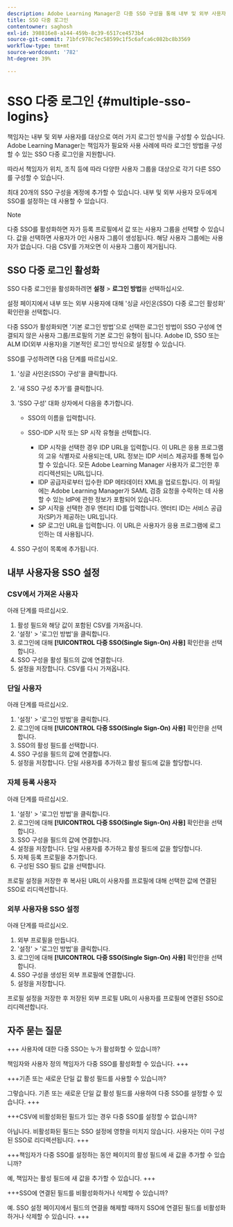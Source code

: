 ```yaml
---
description: Adobe Learning Manager은 다중 SSO 구성을 통해 내부 및 외부 사용자에게 여러 가지 로그인 방식을 지원할 수 있습니다.
title: SSO 다중 로그인
contentowner: saghosh
exl-id: 398816e8-a144-459b-8c39-6517ce4573b4
source-git-commit: 71bfc978c7ec58599c1f5c6afca6c082bc8b3569
workflow-type: tm+mt
source-wordcount: '782'
ht-degree: 39%

---
```


# SSO 다중 로그인 {#multiple-sso-logins}

책임자는 내부 및 외부 사용자를 대상으로 여러 가지 로그인 방식을 구성할 수 있습니다. Adobe Learning Manager는 책임자가 필요와 사용 사례에 따라 로그인 방법을 구성할 수 있는 SSO 다중 로그인을 지원합니다.

따라서 책임자가 위치, 조직 등에 따라 다양한 사용자 그룹을 대상으로 각기 다른 SSO를 구성할 수 있습니다.

최대 20개의 SSO 구성을 계정에 추가할 수 있습니다. 내부 및 외부 사용자 모두에게 SSO를 설정하는 데 사용할 수 있습니다.

>[!NOTE]
>
>다중 SSO를 활성화하면 자가 등록 프로필에서 값 또는 사용자 그룹을 선택할 수 있습니다. 값을 선택하면 사용자가 0인 사용자 그룹이 생성됩니다. 해당 사용자 그룹에는 사용자가 없습니다. 다음 CSV를 가져오면 이 사용자 그룹이 제거됩니다.

## SSO 다중 로그인 활성화

SSO 다중 로그인을 활성화하려면 **설정** > **로그인 방법**&#x200B;을 선택하십시오.

설정 페이지에서 내부 또는 외부 사용자에 대해 &#39;싱글 사인온(SSO) 다중 로그인 활성화&#39; 확인란을 선택합니다.

다중 SSO가 활성화되면 &#39;기본 로그인 방법&#39;으로 선택한 로그인 방법이 SSO 구성에 연결되지 않은 사용자 그룹/프로필의 기본 로그인 유형이 됩니다. Adobe ID, SSO 또는 ALM ID(외부 사용자)을 기본적인 로그인 방식으로 설정할 수 있습니다.

SSO를 구성하려면 다음 단계를 따르십시오.

1. &#39;싱글 사인온(SSO) 구성&#39;을 클릭합니다.
1. &#39;새 SSO 구성 추가&#39;를 클릭합니다.
1. &#39;SSO 구성&#39; 대화 상자에서 다음을 추가합니다.

   * SSO의 이름을 입력합니다.
   * SSO-IDP 시작 또는 SP 시작 유형을 선택합니다.

      * IDP 시작을 선택한 경우 IDP URL을 입력합니다. 이 URL은 응용 프로그램의 고유 식별자로 사용되는데, URL 정보는 IDP 서비스 제공자를 통해 입수할 수 있습니다. 모든 Adobe Learning Manager 사용자가 로그인한 후 리디렉션되는 URL입니다.
      * IDP 공급자로부터 입수한 IDP 메타데이터 XML을 업로드합니다. 이 파일에는 Adobe Learning Manager가 SAML 검증 요청을 수락하는 데 사용할 수 있는 IdP에 관한 정보가 포함되어 있습니다.
      * SP 시작을 선택한 경우 엔티티 ID를 입력합니다. 엔터티 ID는 서비스 공급자(SP)가 제공하는 URL입니다.
      * SP 로그인 URL을 입력합니다. 이 URL은 사용자가 응용 프로그램에 로그인하는 데 사용됩니다.

1. SSO 구성이 목록에 추가됩니다.

## 내부 사용자용 SSO 설정

### CSV에서 가져온 사용자

아래 단계를 따르십시오.

1. 활성 필드와 해당 값이 포함된 CSV를 가져옵니다.
1. &#39;설정&#39; > &#39;로그인 방법&#39;을 클릭합니다.
1. 로그인에 대해 **[!UICONTROL 다중 SSO(Single Sign-On) 사용]** 확인란을 선택합니다.
1. SSO 구성을 활성 필드의 값에 연결합니다.
1. 설정을 저장합니다. CSV를 다시 가져옵니다.

### 단일 사용자

아래 단계를 따르십시오.

1. &#39;설정&#39; > &#39;로그인 방법&#39;을 클릭합니다.
1. 로그인에 대해 **[!UICONTROL 다중 SSO(Single Sign-On) 사용]** 확인란을 선택합니다.
1. SSO의 활성 필드를 선택합니다.
1. SSO 구성을 필드의 값에 연결합니다.
1. 설정을 저장합니다. 단일 사용자를 추가하고 활성 필드에 값을 할당합니다.

### 자체 등록 사용자

아래 단계를 따르십시오.

1. &#39;설정&#39; > &#39;로그인 방법&#39;을 클릭합니다.
1. 로그인에 대해 **[!UICONTROL 다중 SSO(Single Sign-On) 사용]** 확인란을 선택합니다.
1. SSO 구성을 필드의 값에 연결합니다.
1. 설정을 저장합니다. 단일 사용자를 추가하고 활성 필드에 값을 할당합니다.
1. 자체 등록 프로필을 추가합니다.
1. 구성된 SSO 필드 값을 선택합니다.

프로필 설정을 저장한 후 복사된 URL이 사용자를 프로필에 대해 선택한 값에 연결된 SSO로 리디렉션합니다.

### 외부 사용자용 SSO 설정

아래 단계를 따르십시오.

1. 외부 프로필을 만듭니다.
1. &#39;설정&#39; > &#39;로그인 방법&#39;을 클릭합니다.
1. 로그인에 대해 **[!UICONTROL 다중 SSO(Single Sign-On) 사용]** 확인란을 선택합니다.
1. SSO 구성을 생성된 외부 프로필에 연결합니다.
1. 설정을 저장합니다.

프로필 설정을 저장한 후 저장된 외부 프로필 URL이 사용자를 프로필에 연결된 SSO로 리디렉션합니다.

## 자주 묻는 질문

+++ 사용자에 대한 다중 SSO는 누가 활성화할 수 있습니까?

책임자와 사용자 정의 책임자가 다중 SSO를 활성화할 수 있습니다.
+++

+++기존 또는 새로운 단일 값 활성 필드를 사용할 수 있습니까?

그렇습니다. 기존 또는 새로운 단일 값 활성 필드를 사용하여 다중 SSO를 설정할 수 있습니다.
+++

+++CSV에 비활성화된 필드가 있는 경우 다중 SSO를 설정할 수 없습니까?

아닙니다. 비활성화된 필드는 SSO 설정에 영향을 미치지 않습니다. 사용자는 이미 구성된 SSO로 리디렉션됩니다.
+++

+++책임자가 다중 SSO를 설정하는 동안 페이지의 활성 필드에 새 값을 추가할 수 있습니까?

예, 책임자는 활성 필드에 새 값을 추가할 수 있습니다.
+++

+++SSO에 연결된 필드를 비활성화하거나 삭제할 수 있습니까?

예. SSO 설정 페이지에서 필드의 연결을 해제할 때까지 SSO에 연결된 필드를 비활성화하거나 삭제할 수 있습니다.
+++
